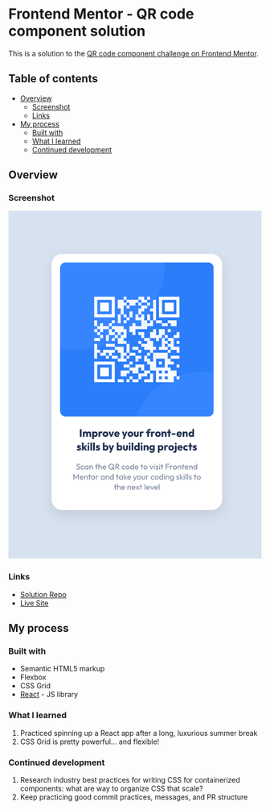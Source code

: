 # Frontend Mentor - QR code component solution

This is a solution to the [QR code component challenge on Frontend Mentor](https://www.frontendmentor.io/challenges/qr-code-component-iux_sIO_H).

## Table of contents

- [Overview](#overview)
  - [Screenshot](#screenshot)
  - [Links](#links)
- [My process](#my-process)
  - [Built with](#built-with)
  - [What I learned](#what-i-learned)
  - [Continued development](#continued-development)

## Overview

### Screenshot

![](./public/screenshot.png)

### Links

- [Solution Repo](https://github.com/dj-drakos/fem-qrcodecomponent)
- [Live Site](https://dj-drakos.github.io/fem-qrcodecomponent/)

## My process

### Built with

- Semantic HTML5 markup
- Flexbox
- CSS Grid
- [React](https://reactjs.org/) - JS library

### What I learned

1. Practiced spinning up a React app after a long, luxurious summer break
2. CSS Grid is pretty powerful... and flexible!

### Continued development

1. Research industry best practices for writing CSS for containerized components: what are way to organize CSS that scale?
2. Keep practicing good commit practices, messages, and PR structure
